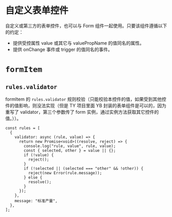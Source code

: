 # 自定义表单控件

自定义或第三方的表单控件，也可以与 Form 组件一起使用。只要该组件遵循以下的约定：

- 提供受控属性 value 或其它与 valuePropName 的值同名的属性。
- 提供 onChange 事件或 trigger 的值同名的事件。

# `formItem`

## `rules.validator`

formItem 的 `rules.validator` 规则校验（只能校验本控件的值，如果受到其他控件的值影响，则没法实现（但是 TY 项目里面 YB 封装的表单组件是可以的，因为重写了 validator，第三个参数传了 form 实例，通过实例方法获取其它控件的值。））。

```tsx
const rules = [
  {
    validator: async (rule, value) => {
      return new Promise<void>((resolve, reject) => {
        console.log("rule, value", rule, value);
        const { selected, other } = value || {};
        if (!value) {
          reject();
        }
        if (!selected || (selected === "other" && !other)) {
          reject(new Error(rule.message));
        } else {
          resolve();
        }
      });
    },
    message: "标准产量",
  },
];
```

